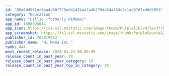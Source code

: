 ```yaml
---
id: "88a6dd551ec9ea4c90f775ed41d2baa7a4b279da54a463c3c1ab97d7e40d3053"
category: "Education"
app_name: "Lillio (formerly HiMama)"
app_id: 1098305044
app_icon: https://is1-ssl.mzstatic.com/image/thumb/Purple116/v4/5a/37/0b/5a370bb9-caba-0c3b-02c7-f57cf6148e53/AppIcon-Lillio-1x_U007emarketing-0-7-0-0-85-220-0.png/1024x1024bb.png
app_screenshot: https://is1-ssl.mzstatic.com/image/thumb/PurpleSource126/v4/55/de/d6/55ded65f-d994-36ef-f30a-e47302e67bda/11b0fc5c-776d-41b8-b464-433cb60e9452_Cover_image_Iphone_6.5.png/1242x2688bb.png
publisher_id: 702919952
publisher_name: "Hi Mama Inc."
rank: 444
most_recent_release: 2024-01-24 00:00:00
release_count_in_past_year: 19
release_count_in_past_year_category: 16
release_count_in_past_year_top_in_category: 35
---
```

